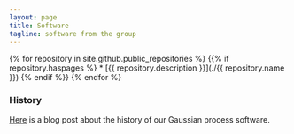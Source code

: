 ```yaml
---
layout: page
title: Software
tagline: software from the group
---
```


{% for repository in site.github.public_repositories %}
   {{% if repository.haspages %}
     * [{{ repository.description }}](./{{ repository.name }}) 
  {% endif %}}
{% endfor %}


### History

[Here](http://inverseprobability.com/2013/11/25/gpy-moving-from-matlab-to-python/)
is a blog post about the history of our Gaussian process software.

